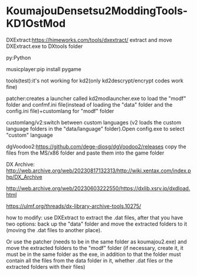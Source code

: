 # KoumajouDensetsu2ModdingTools-KD1OstMod
DXExtract:https://himeworks.com/tools/dxextract/
extract and move DXExtract.exe to DXtools folder

py:Python

musicplayer:pip install pygame

tools(test):it's not working for kd2(only kd2descrypt/encrypt codes work fine)

patcher:creates a launcher called kd2modlauncher.exe to load the "modf" folder and confmf.ini file(instead of loading the "data" folder and the config.ini file)+customlang for "modf" folder

customlang/v2:switch between custom languages ​​(v2 loads the custom language folders in the "data/language" folder).Open config.exe to select "custom" language

dgVoodoo2:https://github.com/dege-diosg/dgVoodoo2/releases copy the files from the MS/x86 folder and paste them into the game folder

DX Archive:
http://web.archive.org/web/20230817132313/http://wiki.xentax.com/index.php/DX_Archive

http://web.archive.org/web/20230603222550/https://dxlib.xsrv.jp/dxdload.html

https://ulmf.org/threads/dx-library-archive-tools.10275/

how to modify:
use DXExtract to extract the .dat files, after that you have two options: back up the "data" folder and move the extracted folders to it (moving the .dat files to another place).

Or use the patcher (needs to be in the same folder as koumajou2.exe)
and move the extracted folders to the "modf" folder (if necessary, create it, it must be in the same folder as the exe, in addition to that the folder must contain all the files from the data folder in it, whether .dat files or the extracted folders with their files)
